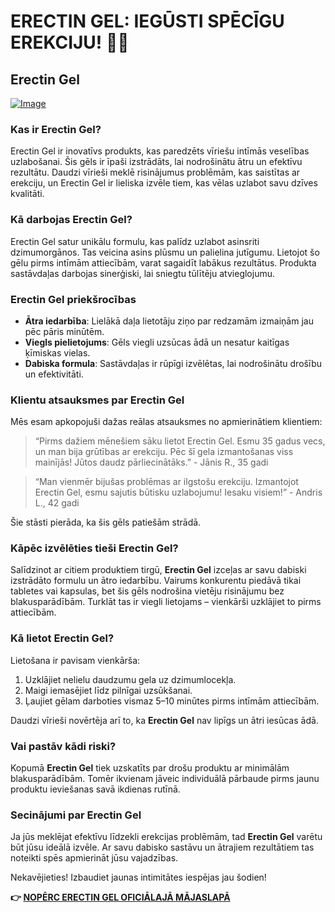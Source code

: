 # ERECTIN GEL: IEGŪSTI SPĒCĪGU EREKCIJU! 💪✨

## Erectin Gel

[![Image](https://www2.sellhealth.com/257/erectin_gel_5_1.jpg)](https://gchaffi.com/p7Hrn3yL)

### Kas ir Erectin Gel?

Erectin Gel ir inovatīvs produkts, kas paredzēts vīriešu intīmās veselības uzlabošanai. Šis gēls ir īpaši izstrādāts, lai nodrošinātu ātru un efektīvu rezultātu. Daudzi vīrieši meklē risinājumus problēmām, kas saistītas ar erekciju, un Erectin Gel ir lieliska izvēle tiem, kas vēlas uzlabot savu dzīves kvalitāti.

### Kā darbojas Erectin Gel?

Erectin Gel satur unikālu formulu, kas palīdz uzlabot asinsriti dzimumorgānos. Tas veicina asins plūsmu un palielina jutīgumu. Lietojot šo gēlu pirms intīmām attiecībām, varat sagaidīt labākus rezultātus. Produkta sastāvdaļas darbojas sinerģiski, lai sniegtu tūlītēju atvieglojumu.

### Erectin Gel priekšrocības

- **Ātra iedarbība**: Lielākā daļa lietotāju ziņo par redzamām izmaiņām jau pēc pāris minūtēm.
- **Viegls pielietojums**: Gēls viegli uzsūcas ādā un nesatur kaitīgas ķīmiskas vielas.
- **Dabiska formula**: Sastāvdaļas ir rūpīgi izvēlētas, lai nodrošinātu drošību un efektivitāti.

### Klientu atsauksmes par Erectin Gel

Mēs esam apkopojuši dažas reālas atsauksmes no apmierinātiem klientiem:

> “Pirms dažiem mēnešiem sāku lietot Erectin Gel. Esmu 35 gadus vecs, un man bija grūtības ar erekciju. Pēc šī gela izmantošanas viss mainījās! Jūtos daudz pārliecinātāks.” - Jānis R., 35 gadi

> “Man vienmēr bijušas problēmas ar ilgstošu erekciju. Izmantojot Erectin Gel, esmu sajutis būtisku uzlabojumu! Iesaku visiem!” - Andris L., 42 gadi

Šie stāsti pierāda, ka šis gēls patiešām strādā.

### Kāpēc izvēlēties tieši Erectin Gel?

Salīdzinot ar citiem produktiem tirgū, **Erectin Gel** izceļas ar savu dabiski izstrādāto formulu un ātro iedarbību. Vairums konkurentu piedāvā tikai tabletes vai kapsulas, bet šis gēls nodrošina vietēju risinājumu bez blakusparādībām. Turklāt tas ir viegli lietojams – vienkārši uzklājiet to pirms attiecībām.

### Kā lietot Erectin Gel?

Lietošana ir pavisam vienkārša:

1. Uzklājiet nelielu daudzumu gela uz dzimumlocekļa.
2. Maigi iemasējiet līdz pilnīgai uzsūkšanai.
3. Ļaujiet gēlam darboties vismaz 5–10 minūtes pirms intīmām attiecībām.

Daudzi vīrieši novērtēja arī to, ka **Erectin Gel** nav lipīgs un ātri iesūcas ādā.

### Vai pastāv kādi riski?

Kopumā **Erectin Gel** tiek uzskatīts par drošu produktu ar minimālām blakusparādībām. Tomēr ikvienam jāveic individuālā pārbaude pirms jaunu produktu ieviešanas savā ikdienas rutīnā.

### Secinājumi par Erectin Gel

Ja jūs meklējat efektīvu līdzekli erekcijas problēmām, tad **Erectin Gel** varētu būt jūsu ideālā izvēle. Ar savu dabisko sastāvu un ātrajiem rezultātiem tas noteikti spēs apmierināt jūsu vajadzības.

Nekavējieties! Izbaudiet jaunas intimitātes iespējas jau šodien!



**👉 [NOPĒRC ERECTIN GEL OFICIĀLAJĀ MĀJASLAPĀ](https://gchaffi.com/p7Hrn3yL)**